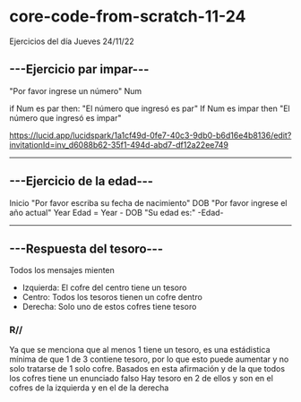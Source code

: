 # core-code-from-scratch-11-24
Ejercicios del día Jueves 24/11/22

## ---Ejercicio par impar---

  "Por favor ingrese un número"
  Num
  
  if Num es par then: "El número que ingresó es par"
  If Num es impar then "El número que ingresó es impar"

https://lucid.app/lucidspark/1a1cf49d-0fe7-40c3-9db0-b6d16e4b8136/edit?invitationId=inv_d6088b62-35f1-494d-abd7-df12a22ee749

---
## ---Ejercicio de la edad---

  Inicio
  "Por favor escriba su fecha de nacimiento"
  DOB
  "Por favor ingrese el año actual"
  Year
  Edad = Year - DOB
  "Su edad es:" -Edad-

---
## ---Respuesta del tesoro---
Todos los mensajes mienten
- Izquierda: El cofre del centro tiene un tesoro 
- Centro: Todos los tesoros tienen un cofre dentro
- Derecha: Solo uno de estos cofres tiene tesoro

### R//
Ya que se menciona que al menos 1 tiene un tesoro, es una estádistica mínima de que 1 de 3 contiene tesoro, por lo que esto puede aumentar y no solo tratarse de 1 solo cofre.
Basados en esta afirmación y de la que todos los cofres tiene un enunciado falso
Hay tesoro en 2 de ellos y son en el cofres de la izquierda y en el de la derecha
